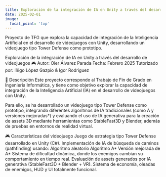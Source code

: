```yaml
---
title: Exploración de la integración de IA en Unity a través del desarrollo de videojuegos 🎮
date: 2025-02-01
image:
  focal_point: 'top'
---
```

 Proyecto de TFG que explora la capacidad de integración de la Inteligencia Artificial en el desarrollo de videojuegos con Unity, desarrollando un videojuego tipo Tower Defense como prototipo.
 <!--more-->
Exploración de la integración de IA en Unity a través del desarrollo de videojuegos 🎮
Autor: Oier Álvarez Parada
Fecha: Febrero 2025
Tutorizado por: Iñigo López Gazpio & Igor Rodríguez

🧠 Descripción
Este proyecto corresponde al Trabajo de Fin de Grado en Ingeniería Informática, y tiene como objetivo explorar la capacidad de integración de la Inteligencia Artificial (IA) en el desarrollo de videojuegos con Unity.

Para ello, se ha desarrollado un videojuego tipo Tower Defense como prototipo, integrando diferentes algoritmos de IA tradicionales (como A y versiones mejoradas*) y evaluando el uso de IA generativa para la creación de assets 3D mediante herramientas como StableFast3D y Blender, además de pruebas en entornos de realidad virtual.

🎮 Características del videojuego
Juego de estrategia tipo Tower Defense desarrollado en Unity (C#).
Implementación de IA de búsqueda de caminos (pathfinding) usando:
Algoritmo aleatorio
Algoritmo A*
Versión mejorada de A*
Sistema de dificultad dinámica, donde los enemigos cambian su comportamiento en tiempo real.
Evaluación de assets generados por IA generativa (StableFast3D + Blender + VR).
Sistema de economía, oleadas de enemigos, HUD y UI totalmente funcional.